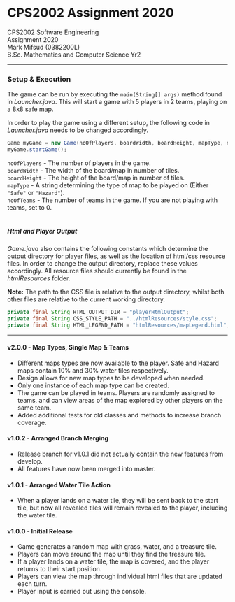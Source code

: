 # CPS2002 Assignment 2020
CPS2002 Software Engineering<br>
Assignment 2020<br>
Mark Mifsud (0382200L)<br>
B.Sc. Mathematics and Computer Science Yr2

__________________________________

### Setup & Execution
The game can be run by executing the `main(String[] args)` method found in *Launcher.java*.
This will start a game with 5 players in 2 teams, playing on a 8x8 safe map.

In order to play the game using a different setup, 
the following code in *Launcher.java* needs to be changed accordingly.

```java
Game myGame = new Game(noOfPlayers, boardWidth, boardHeight, mapType, noOfTeams);
myGame.startGame();
```

`noOfPlayers` - The number of players in the game.<br>
`boardWidth` - The width of the board/map in number of tiles.<br>
`boardHeight` - The height of the board/map in number of tiles.<br>
`mapType` - A string determining the type of map to be played on (Either `"Safe"` or `"Hazard"`).<br>
`noOfTeams` - The number of teams in the game. If you are not playing with teams, set to 0.<br>
<br>

##### Html and Player Output
*Game.java* also contains the following constants which determine the output directory for player files, 
as well as the location of html/css resource files. 
In order to change the output directory, replace these values accordingly.
All resource files should currently be found in the *htmlResources* folder.

**Note:** The path to the CSS file is relative to the output directory, 
whilst both other files are relative to the current working directory.

```java
private final String HTML_OUTPUT_DIR = "playerHtmlOutput";              //Path to output directory, directory must exist
private final String CSS_STYLE_PATH = "../htmlResources/style.css";     //Path to html style (relative to output dir)
private final String HTML_LEGEND_PATH = "htmlResources/mapLegend.html"; //Path to html map legend (relative to working dir)
```

__________________________________

#### v2.0.0 - Map Types, Single Map & Teams
* Different maps types are now available to the player. 
Safe and Hazard maps contain 10% and 30% water tiles respectively.
* Design allows for new map types to be developed when needed.
* Only one instance of each map type can be created.
* The game can be played in teams. 
Players are randomly assigned to teams, and can view areas of the map explored by other players on the same team.
* Added additional tests for old classes and methods to increase branch coverage.

#### v1.0.2 - Arranged Branch Merging
* Release branch for v1.0.1 did not actually contain the new features from develop.
* All features have now been merged into master.

#### v1.0.1 - Arranged Water Tile Action
* When a player lands on a water tile, they will be sent back to the start tile, 
but now all revealed tiles will remain revealed to the player, including the water tile.

#### v1.0.0 - Initial Release
* Game generates a random map with grass, water, and a treasure tile.
* Players can move around the map until they find the treasure tile.
* If a player lands on a water tile, the map is covered, and the player returns to their start position.
* Players can view the map through individual html files that are updated each turn.
* Player input is carried out using the console.
